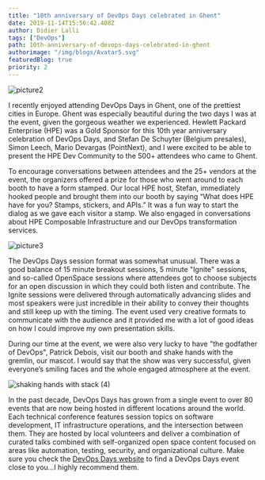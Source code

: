 ```yaml
---
title: "10th anniversary of DevOps Days celebrated in Ghent"
date: 2019-11-14T15:56:42.408Z
author: Didier Lalli 
tags: ["DevOps"]
path: 10th-anniversary-of-devops-days-celebrated-in-ghent
authorimage: "/img/blogs/Avatar5.svg"
featuredBlog: true
priority: 2
---
```

![picture2](https://hpe-developer-portal.s3.amazonaws.com/uploads/media/2019/10/picture2-1573748147341.png)

I recently enjoyed attending DevOps Days in Ghent, one of the prettiest cities in Europe. Ghent was especially beautiful during the two days I was at the event, given the gorgeous weather we experienced. Hewlett Packard Enterprise (HPE) was a Gold Sponsor for this 10th year anniversary celebration of DevOps Days, and Stefan De Schuyter (Belgium presales), Simon Leech, Mario Devargas (PointNext), and I were excited to be able to present the HPE Dev Community to the 500+ attendees who came to Ghent.

To encourage conversations between attendees and the 25+ vendors at the event, the organizers offered a prize for those who went around to each booth to have a form stamped. Our local HPE host, Stefan, immediately hooked people and brought them into our booth by saying “What does HPE have for you? Stamps, stickers, and APIs.” It was a fun way to start the dialog as we gave each visitor a stamp. We also engaged in conversations about HPE Composable Infrastructure and our DevOps transformation services. 


![picture3](https://hpe-developer-portal.s3.amazonaws.com/uploads/media/2019/10/picture3-1573748200636.png)

The DevOps Days session format was somewhat unusual. There was a good balance of 15 minute breakout sessions, 5 minute "Ignite" sessions, and so-called OpenSpace sessions where attendees got to choose subjects for an open discussion in which they could both listen and contribute. The Ignite sessions were delivered through automatically advancing slides and most speakers were just incredible in their ability to convey their thoughts and still keep up with the timing. The event used very creative formats to communicate with the audience and it provided me with a lot of good ideas on how I could improve my own presentation skills.

During our time at the event, we were also very lucky to have "the godfather of DevOps", Patrick Debois, visit our booth and shake hands with the gremlin, our mascot. I would say that the show was very successful, given everyone’s smiling faces and the whole engaged atmosphere at the event. 


![shaking hands with stack (4)](https://hpe-developer-portal.s3.amazonaws.com/uploads/media/2019/10/shaking-hands-with-stack-4-1573752028593.png)

In the past decade, DevOps Days has grown from a single event to over 80 events that are now being hosted in different locations around the world. Each technical conference features session topics on software development, IT infrastructure operations, and the intersection between them. They are hosted by local volunteers and deliver a combination of curated talks combined with self-organized open space content focused on areas like automation, testing, security, and organizational culture. Make sure you check the [DevOps Days website](https://devopsdays.org/) to find a DevOps Days event close to you…I highly recommend them. 
